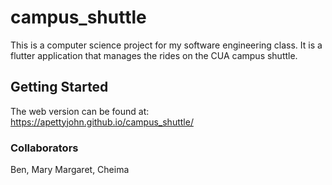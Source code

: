 # campus_shuttle

This is a computer science project for my software engineering class. 
It is a flutter application that manages the rides on the CUA
campus shuttle.

## Getting Started

The web version can be found at: https://apettyjohn.github.io/campus_shuttle/

### Collaborators
Ben, Mary Margaret, Cheima
